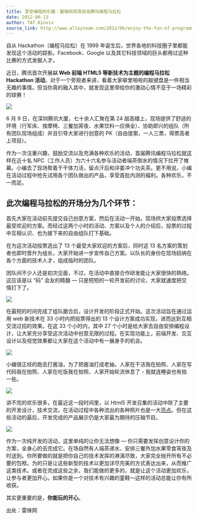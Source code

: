 ```yaml
---
title: 享受编程的乐趣：雷锋网现场目击腾讯编程马拉松
date: 2012-06-13
author: TAT.Kinvix
source_link: http://www.alloyteam.com/2012/06/enjoy-the-fun-of-programming-lei-feng-network-witnessed-the-scene-tencent-programming-marathon/
---
```


<!-- {% raw %} - for jekyll -->

自从 Hackathon（编程马拉松）在 1999 年诞生后，世界各地的科技圈子里都能发现这个活动的踪影。Facebook、Google 以及其它科技领域的巨头都用过这种比赛的方式发掘人才。

近日，腾讯首次开展**以 Web 前端 HTML5 等新技术为主题的编程马拉松 Hackathon 活动**。对于一个旁观者来讲，看着大家噼里啪啦的敲键盘是一件相当无趣的事情。但当你真的融入其中，就发现这里带给你的激动心情不亚于一场精彩的球赛！

[![](http://www.alloyteam.com/wp-content/uploads/auto_save_image/2012/06/042207Wua.png)](http://www.alloyteam.com/wp-content/uploads/auto_save_image/2012/06/042207Wua.png)

6 月 9 日，在深圳腾讯大厦，七十余人汇聚在第 24 层高楼上，现场提供了舒适的环境（行军床、按摩椅、三餐加宵夜、水果饮料一应俱全）、协助即兴的组队（所有团队现场组成）并且引导大家进行创意的 PK（自由提案，一人三票，得票高者上项目）。

作为一次注重兴趣，鼓励交流以及充满各种欢乐的活动，首届腾讯编程马拉松就这样在近十名 NPC（工作人员）为六十六名参与活动者端茶倒水的情况下拉开了帷幕。小编去了现场帮着干干体力活，留点汗后和评委冲个功夫茶。更不用说，小编在活动过程中抢先试用各个团队做出的产品，享受首批内测的福利。各种欢乐，不一而足。

## 此次编程马拉松的开场分为几个环节：

首先大家在活动前先提交自己创意方案，然后在活动一开始，现场供大家投票选择最受欢迎的方案。而经过这两个小时的活动、方案以及个人的介绍后，投票的过程中互相认识、也为接下来的自由组队打下基础。

在为这次活动投票选出了 13 个最受大家欢迎的方案后，同时这 13 名方案的策划者也即时晋升为组长，大家开始进一步宣传自己方案。以队长的身份在现场招纳在各个方面的技术人才，组成临时的团队。

团队间不少人还是初次见面，不过，在活动中直接合作研发能让大家很快的熟络。这应该是以 “码” 会友的精髓 — 只是短短的一轮开发前的讨论，大家就速度把交情打下了。

[![](http://www.alloyteam.com/wp-content/uploads/auto_save_image/2012/06/042210Ac1.jpg)](http://www.alloyteam.com/wp-content/uploads/auto_save_image/2012/06/042210Ac1.jpg)

在最短的时间完成了组队磨合后，设计开发的阶段正式开始。这次活动旨在通过运用 web 新技术在 33 小时内把投票得出的 13 个设计方案成功实现，进而达到互相交流过招的效果。在这 33 个小时内，其中 27 个小时是给大家去自由安排编程设计，让大家充分享受这次活动中创意无限的过程。在实现功能上，前端开发、交互设计以及视觉效果都让大家在这个活动中有一展身手的机会。

[![](http://www.alloyteam.com/wp-content/uploads/auto_save_image/2012/06/042211w6o.jpg)](http://www.alloyteam.com/wp-content/uploads/auto_save_image/2012/06/042211w6o.jpg)

小编很正经的跑去打酱油，为了把酱油打成老抽，人家在干活我在拍照、人家在写代码我在拍照、人家在吃饭我在拍照、人家开始轮流休息了 - 我就连睡姿也有拍一些。

[![](http://www.alloyteam.com/wp-content/uploads/auto_save_image/2012/06/042214koh.png)](http://www.alloyteam.com/wp-content/uploads/auto_save_image/2012/06/042214koh.png)

讲不完的欢乐很多，在最近这一段时间里，以 Html5 开发召集的活动中除了主要的开发设计，技术交流，在活动过程中各种流出的各种照片也是一大[亮点](http://www.alloyteam.com/2012/06/the-tencent-hackathon-2012/)。但在这些活动的最后，开发完成的产品展示仍是大家最为期待的压轴节目。

[![](http://www.alloyteam.com/wp-content/uploads/auto_save_image/2012/06/0422168qv.png)](http://www.alloyteam.com/wp-content/uploads/auto_save_image/2012/06/0422168qv.png)

作为一次纯开发的活动，这里单纯的让你无法想像 — 你只需要发挥创意设计你的方案，全身心的去完成它。在场自然有人端茶递水、安排三餐外加水果零食宵夜及时送到。你所要做的就是把你自己的技术发挥的淋漓尽致，大家完全抛开所有不必要的包袱。为的只是让这些新型的技术以更加详尽完美的方式表达出来，从而推广这类技术。或者在完成这些之余，我们能做的更多的，就是让这个活动更加欢乐，让参与者更加开心。如果你是一个对技术有兴趣的童鞋～这样的活动总能让你有所收获。

其实更重要的是，**你能玩的开心**。

出处：雷锋网


<!-- {% endraw %} - for jekyll -->